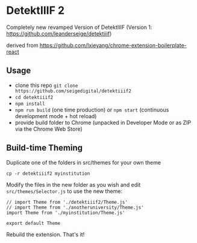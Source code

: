 # DetektIIIF 2

Completely new revamped Version of DetektIIIF (Version 1: https://github.com/leanderseige/detektiiif)

derived from https://github.com/lxieyang/chrome-extension-boilerplate-react


## Usage

* clone this repo ```git clone https://github.com/seigedigital/detektiiif2```
* ```cd detektiiif2```
* ```npm install```
* ```npm run build``` (one time production) or ```npm start``` (continuous development mode + hot reload)
* provide build folder to Chrome (unpacked in Developer Mode or as ZIP via the Chrome Web Store)

## Build-time Theming

Duplicate one of the folders in src/themes for your own theme
```
cp -r detektiiif2 myinstitution
```
Modify the files in the new folder as you wish and edit ```src/themes/Selector.js``` to use the new theme:
```
// import Theme from './detektiiif2/Theme.js'
// import Theme from './anotheruniversity/Theme.js'
import Theme from './myinstitution/Theme.js'

export default Theme
```
Rebuild the extension. That's it!
